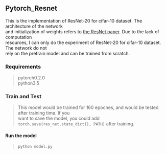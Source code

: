 ## Pytorch_Resnet ##
This is the implementation of ResNet-20 for cifar-10 dataset. The architecture of the network  
and initialization of weights refers to [the ResNet paper][1]. Due to the lack of computation  
resources, I can only do the experiment of ResNet-20 for cifar-10 dataset. The network do not  
rely on the pretrain model and can be trained from scratch.

### Requirements ###
> pytorch0.2.0  
> python3.5

### Train and Test ###
> This model would be trained for 160 epoches, and would be tested after training time. If you  
> want to save the model, you could add `torch.save(res_net.state_dict(), PATH)` after training.  
#### Run the model ####
> `python model.py` 
  
[1]:https://arxiv.org/pdf/1512.03385.pdf
